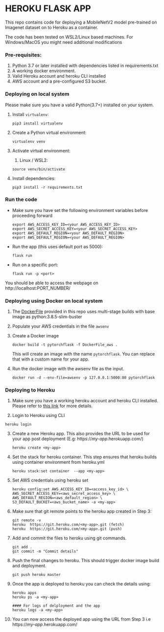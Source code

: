 # HEROKU FLASK APP

This repo contains code for deploying a MobileNetV2 model pre-trained on Imagenet dataset on to Heroku as a container.

The code has been tested on WSL2/Linux based machines. For Windows/MacOS you might need additional modifications

### Pre-requisites:

1. Python 3.7 or later installed with dependencies listed in requirements.txt
2. A working docker environment.
3. Valid Heroku account and heroku CLI installed
4. AWS account and a pre-configured S3 bucket.

### Deploying on local system

 Please make sure you have a valid Python(3.7+) installed on your system.

1. Install `virtualenv`:

   ```
   pip3 install virtualenv
   ```

2. Create a Python virtual environment:

   ```
   virtualenv venv
   ```

3. Activate virtual environment:

   1. Linux / WSL2:

   ```
   source venv/bin/activate
   ```

4. Install dependencies:

   ```
   pip3 install -r requirements.txt
   ```

### Run the code

- Make sure you have set the following environment variables before proceeding forward

  ``` 
  export AWS_ACCESS_KEY_ID=<your AWS_ACCESS_KEY_ID>
  export AWS_SECRET_ACCESS_KEY=<your AWS_SECRET_ACCESS_KEY>
  export AWS_DEFAULT_REGION=<your AWS_DEFAULT_REGION>
  export AWS_DEFAULT_REGION=<your AWS_DEFAULT_REGION>
  ```

  

- Run the app (this uses default port as 5000):

  ```
  flask run
  ```

- Run on a specific port:

  ```
  flask run -p <port>
  ```

You should be able to access the webpage on http://localhost:PORT_NUMBER/

### Deploying using Docker on local system

1. The [DockerFile](https://github.com/rajy4683/MLOPs/blob/master/heroku-flask-app/Dockerfile) provided in this repo uses multi-stage builds with base image as python:3.8.5-slim-buster

2. Populate your AWS credentials in the file ``awsenv``

3. Create a Docker image

   ```
   docker build -t pytorchflask -f DockerFile_aws .
   ```

   This will create an image with the name `pytorchflask`. You can replace that with a custom name for your app.

4. Run the docker image with the awsenv file as the input.

   ```
   docker run -d --env-file=awsenv -p 127.0.0.1:5000:80 pytorchflask
   ```

### Deploying to Heroku

1. Make sure you have a working heroku account and heroku CLI installed. Please refer to [this link](https://devcenter.heroku.com/articles/heroku-cli) for more details.

2.  Login to Heroku using CLI

   ``` 
   heroku login
   ```

   

3. Create a new Heroku app. This also provides the URL to be used for your app post deployment (E.g: https://_my-app_.herokuapp.com/)

   ```
   heroku create <my-app>
   ```

   

4. Set the stack for heroku container. This step ensures that heroku builds using container environment from heroku.yml

   ```  
   heroku stack:set container  --app <my-app>
   ```

   

5. Set AWS credentials using heroku set

   ```
   heroku config:set AWS_ACCESS_KEY_ID=<access_key_id> \
   AWS_SECRET_ACCESS_KEY=<aws_secret_access_key> \
   AWS_DEFAULT_REGION=<aws_default_region> \
   S3_DEFAULT_BUCKET=<aws_bucket_name> -a <my-app>
   ```

   

6. Make sure that git remote points to the heroku app created in Step 3:

   ``` 
   git remote -v
   heroku  https://git.heroku.com/<my-app>.git (fetch)
   heroku  https://git.heroku.com/<my-app>.git (push)
   ```

   

7. Add and commit the files to heroku using git commands. 

   ```
   git add .
   git commit -m "Commit details"
   ```

   

8. Push the final changes to heroku. This should trigger docker image build and deployment.

   ```
   git push heroku master
   ```

9. Once the app is deployed to heroku you can check the details using:

   ``` 
   heroku apps
   heroku ps -a <my-app>
   
   #### For logs of delployment and the app
   heroku logs -a <my-app>
   ```

   

10. You can now access the deployed app using the URL from Step 3 i.e https://_my-app_.herokuapp.com/

